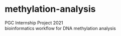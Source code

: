# methylation-analysis
PGC Internship Project 2021  
bioinformatics workﬂow for DNA methylation analysis  